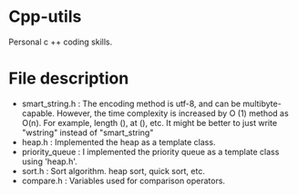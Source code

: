 # Cpp-utils
Personal c ++ coding skills.

# File description
- smart_string.h : The encoding method is utf-8, and can be multibyte-capable. However, the time complexity is increased by O (1) method as O(n). For example, length (), at (), etc. It might be better to just write "wstring" instead of "smart_string"
- heap.h : Implemented the heap as a template class.
- priority_queue : I implemented the priority queue as a template class using 'heap.h'.
- sort.h : Sort algorithm. heap sort, quick sort, etc.
- compare.h : Variables used for comparison operators.
